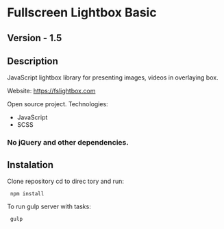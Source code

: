 # Fullscreen Lightbox Basic

## Version - 1.5

## Description
JavaScript lightbox library for presenting images, videos in overlaying box.

Website: https://fslightbox.com

Open source project.
Technologies:
- JavaScript
- SCSS
### No jQuery and other dependencies.

## Instalation
Clone repository cd to direc tory and run:
````
 npm install
 ````
 
To run gulp server with tasks:
````
 gulp
 ````
